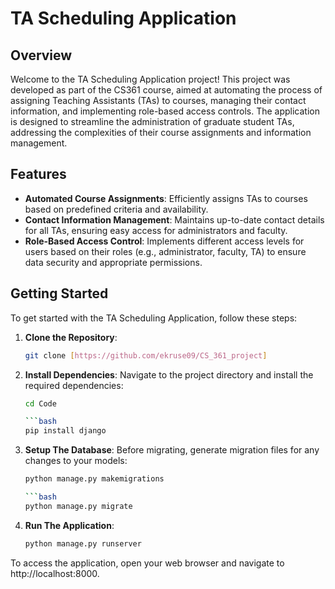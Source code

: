 # TA Scheduling Application

## Overview

Welcome to the TA Scheduling Application project! This project was developed as part of the CS361 course, aimed at automating the process of assigning Teaching Assistants (TAs) to courses, managing their contact information, and implementing role-based access controls. The application is designed to streamline the administration of graduate student TAs, addressing the complexities of their course assignments and information management.

## Features

- **Automated Course Assignments**: Efficiently assigns TAs to courses based on predefined criteria and availability.
- **Contact Information Management**: Maintains up-to-date contact details for all TAs, ensuring easy access for administrators and faculty.
- **Role-Based Access Control**: Implements different access levels for users based on their roles (e.g., administrator, faculty, TA) to ensure data security and appropriate permissions.

## Getting Started

To get started with the TA Scheduling Application, follow these steps:

1. **Clone the Repository**:
   ```bash
   git clone [https://github.com/ekruse09/CS_361_project]

2. **Install Dependencies**:
Navigate to the project directory and install the required dependencies:

   ```bash
   cd Code

   ```bash
   pip install django

3. **Setup The Database**:
Before migrating, generate migration files for any changes to your models:

   ```bash
   python manage.py makemigrations

   ```bash
   python manage.py migrate

4. **Run The Application**:
   ```bash
   python manage.py runserver

To access the application, open your web browser and navigate to http://localhost:8000.





